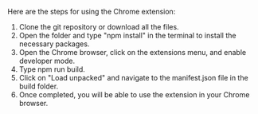 Here are the steps for using the Chrome extension:

1. Clone the git repository or download all the files.
2. Open the folder and type "npm install" in the terminal to install the necessary packages.
3. Open the Chrome browser, click on the extensions menu, and enable developer mode.
4. Type npm run build.
5. Click on "Load unpacked" and navigate to the manifest.json file in the build folder.
6. Once completed, you will be able to use the extension in your Chrome browser.
